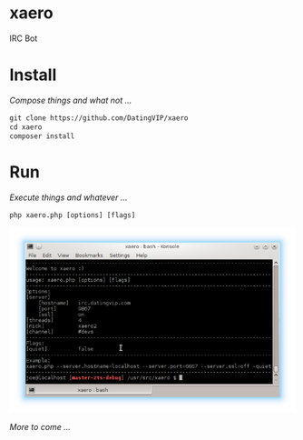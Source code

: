xaero
=====

IRC Bot

Install
=======
*Compose things and what not ...*

```
git clone https://github.com/DatingVIP/xaero
cd xaero
composer install
```

Run
===
*Execute things and whatever ...*

```
php xaero.php [options] [flags]
```

![screenshot](https://raw.githubusercontent.com/DatingVIP/xaero/master/img/screen.png)

*More to come ...*
